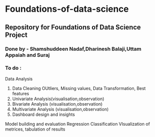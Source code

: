 # Foundations-of-data-science

## Repository for Foundations of Data Science Project

### Done by - Shamshuddeen Nadaf,Dharinesh Balaji,Uttam Appaiah and Suraj

### To do :

Data Analysis

1. Data Cleaning
   OUtliers, Missing values, Data Transformation,
   Best features
2. Univariate Analysis(visualisation,observation)
3. Bivariate Analysis (visualisation,observation)
4. Multivariate Analysis (visualisation,observation)
5. Dashboard design and insights

Model building and evaluation
Regression
Classification VIsualization of metrices, tabulation of results
